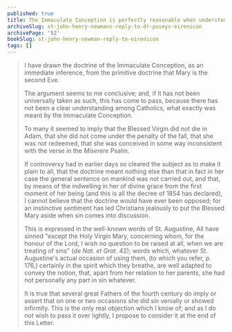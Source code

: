 ```yaml
---
published: true
title: The Immaculate Conception is perfectly reasonable when understood correctly
archiveSlug: st-john-henry-newmans-reply-to-dr-puseys-eirenicon
archivePage: '52'
bookSlug: st-john-henry-newman-reply-to-eirenicon
tags: []
---
```


> I have drawn the doctrine of the Immaculate Conception, as an immediate inference, from the primitive doctrine that Mary is the second Eve.
>
> The argument seems to me conclusive; and, if it has not been universally taken as such, this has come to pass, because there has not been a clear understanding among Catholics, what exactly was meant by the Immaculate Conception.
>
> To many it seemed to imply that the Blessed Virgin did not die in Adam, that she did not come under the penalty of the fall, that she was not redeemed, that she was conceived in some way inconsistent with the verse in the *Miserere* Psalm.
>
> If controversy had in earlier days so cleared the subject as to make it plain to all, that the doctrine meant nothing else than that in fact in her case the general sentence on mankind was not carried out, and that, by means of the indwelling in her of divine grace from the first moment of her being (and this is all the decree of 1854 has declared), I cannot believe that the doctrine would have ever been opposed; for an instinctive sentiment has led Christians jealously to put the Blessed Mary aside when sin comes into discussion.
>
> This is expressed in the well-known words of St. Augustine, All have sinned "except the Holy Virgin Mary, concerning whom, for the honour of the Lord, I wish no question to be raised at all, when we are treating of sins" (*de Nat. et Grat.* 42); words which, whatever St. Augustine's actual occasion of using them, (to which you refer, p. 176,) certainly in the spirit which they breathe, are well adapted to convey the notion, that, apart from her relation to her parents, she had not personally any part in sin whatever.
>
> It is true that several great Fathers of the fourth century do imply or assert that on one or two occasions she did sin venially or showed infirmity. This is the only real objection which I know of; and as I do not wish to pass it over lightly, I propose to consider it at the end of this Letter.
